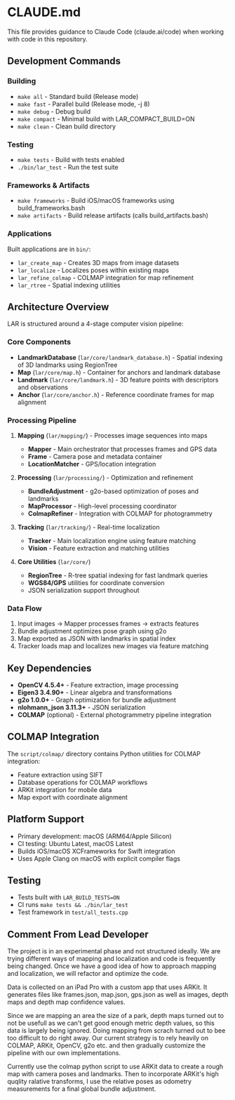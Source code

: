 # CLAUDE.md

This file provides guidance to Claude Code (claude.ai/code) when working with code in this repository.

## Development Commands

### Building
- `make all` - Standard build (Release mode)
- `make fast` - Parallel build (Release mode, -j 8) 
- `make debug` - Debug build
- `make compact` - Minimal build with LAR_COMPACT_BUILD=ON
- `make clean` - Clean build directory

### Testing
- `make tests` - Build with tests enabled
- `./bin/lar_test` - Run the test suite

### Frameworks & Artifacts
- `make frameworks` - Build iOS/macOS frameworks using build_frameworks.bash
- `make artifacts` - Build release artifacts (calls build_artifacts.bash)

### Applications
Built applications are in `bin/`:
- `lar_create_map` - Creates 3D maps from image datasets
- `lar_localize` - Localizes poses within existing maps
- `lar_refine_colmap` - COLMAP integration for map refinement
- `lar_rtree` - Spatial indexing utilities

## Architecture Overview

LAR is structured around a 4-stage computer vision pipeline:

### Core Components
- **LandmarkDatabase** (`lar/core/landmark_database.h`) - Spatial indexing of 3D landmarks using RegionTree
- **Map** (`lar/core/map.h`) - Container for anchors and landmark database
- **Landmark** (`lar/core/landmark.h`) - 3D feature points with descriptors and observations
- **Anchor** (`lar/core/anchor.h`) - Reference coordinate frames for map alignment

### Processing Pipeline
1. **Mapping** (`lar/mapping/`) - Processes image sequences into maps
   - **Mapper** - Main orchestrator that processes frames and GPS data
   - **Frame** - Camera pose and metadata container
   - **LocationMatcher** - GPS/location integration
   
2. **Processing** (`lar/processing/`) - Optimization and refinement
   - **BundleAdjustment** - g2o-based optimization of poses and landmarks
   - **MapProcessor** - High-level processing coordinator  
   - **ColmapRefiner** - Integration with COLMAP for photogrammetry
   
3. **Tracking** (`lar/tracking/`) - Real-time localization
   - **Tracker** - Main localization engine using feature matching
   - **Vision** - Feature extraction and matching utilities

4. **Core Utilities** (`lar/core/`)
   - **RegionTree** - R-tree spatial indexing for fast landmark queries
   - **WGS84/GPS** utilities for coordinate conversion
   - JSON serialization support throughout

### Data Flow
1. Input images → Mapper processes frames → extracts features
2. Bundle adjustment optimizes pose graph using g2o
3. Map exported as JSON with landmarks in spatial index
4. Tracker loads map and localizes new images via feature matching

## Key Dependencies
- **OpenCV 4.5.4+** - Feature extraction, image processing
- **Eigen3 3.4.90+** - Linear algebra and transformations  
- **g2o 1.0.0+** - Graph optimization for bundle adjustment
- **nlohmann_json 3.11.3+** - JSON serialization
- **COLMAP** (optional) - External photogrammetry pipeline integration

## COLMAP Integration
The `script/colmap/` directory contains Python utilities for COLMAP integration:
- Feature extraction using SIFT
- Database operations for COLMAP workflows  
- ARKit integration for mobile data
- Map export with coordinate alignment

## Platform Support
- Primary development: macOS (ARM64/Apple Silicon)
- CI testing: Ubuntu Latest, macOS Latest
- Builds iOS/macOS XCFrameworks for Swift integration
- Uses Apple Clang on macOS with explicit compiler flags

## Testing
- Tests built with `LAR_BUILD_TESTS=ON`
- CI runs `make tests && ./bin/lar_test`
- Test framework in `test/all_tests.cpp`

## Comment From Lead Developer
The project is in an experimental phase and not structured ideally. We are trying different ways of mapping and localization and code is frequently being changed. Once we have a good idea of how to approach mapping and localization, we will refactor and optimize the code. 

Data is collected on an iPad Pro with a custom app that uses ARKit. It generates files like frames.json, map.json, gps.json as well as images, depth maps and depth map confidence values.

Since we are mapping an area the size of a park, depth maps turned out to not be usefull as we can't get good enough metric depth values, so this data is largely being ignored. Doing mapping from scrach turned out to bee too difficult to do right away. Our current strategy is to rely heavily on COLMAP, ARKit, OpenCV, g2o etc. and then gradually customize the pipeline with our own implementations.

Currently use the colmap python script to use ARKit data to create a rough map with camera poses and landmarks. Then to incorporate ARKit's high quqlity ralative transforms, I use the relative poses as odometry measurements for a final global bundle adjustment.